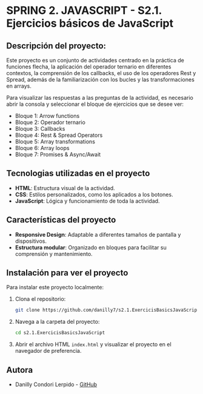 # SPRING 2. JAVASCRIPT - S2.1. Ejercicios básicos de JavaScript
## Descripción del proyecto: 

Este proyecto es un conjunto de actividades centrado en la práctica de funciones flecha, la aplicación del operador ternario en diferentes contextos, la comprensión de los callbacks, el uso de los operadores Rest y Spread, además de la familiarización con los bucles y las transformaciones en arrays.

Para visualizar las respuestas a las preguntas de la actividad, es necesario abrir la consola y seleccionar el bloque de ejercicios que se desee ver:
- Bloque 1: Arrow functions
- Bloque 2: Operador ternario
- Bloque 3: Callbacks
- Bloque 4: Rest & Spread Operators
- Bloque 5: Array transformations
- Bloque 6: Array loops
- Bloque 7: Promises & Async/Await


## Tecnologias utilizadas en el proyecto

- **HTML**: Estructura visual de la actividad.
- **CSS**: Estilos personalizados, como los aplicados a los botones.
- **JavaScript**: Lógica y funcionamiento de toda la actividad.


## Características del proyecto

- **Responsive Design**: Adaptable a diferentes tamaños de pantalla y dispositivos.
- **Estructura modular**: Organizado en bloques para facilitar su comprensión y mantenimiento.


## Instalación para ver el proyecto

Para instalar este proyecto localmente:

1. Clona el repositorio:

   ```bash
   git clone https://github.com/danilly7/s2.1.ExercicisBasicsJavaScript.git
   ``` 
   
2. Navega a la carpeta del proyecto:

   ```bash
   cd s2.1.ExercicisBasicsJavaScript
   ```

3. Abrir el archivo HTML `index.html` y visualizar el proyecto en el navegador de preferencia.


## Autora

- Danilly Condori Lerpido - [GitHub](https://github.com/danilly7)
